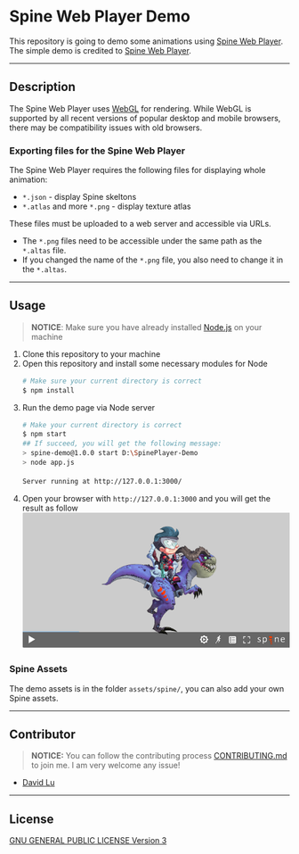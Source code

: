 # Spine Web Player Demo

This repository is going to demo some animations using [Spine Web Player](http://zh.esotericsoftware.com/spine-player). The simple demo is credited to [Spine Web Player](http://zh.esotericsoftware.com/spine-player).

---
## Description

The Spine Web Player uses [WebGL](https://developer.mozilla.org/en-US/docs/Web/API/WebGL_API) for rendering. While WebGL is supported by all recent versions of popular desktop and mobile browsers, there may be compatibility issues with old browsers.

### Exporting files for the Spine Web Player

The Spine Web Player requires the following files for displaying whole animation:

* `*.json` - display Spine skeltons
* `*.atlas` and more `*.png` - display texture atlas

These files must be uploaded to a web server and accessible via URLs.

* The `*.png` files need to be accessible under the same path as the `*.altas` file.
* If you changed the name of the `*.png` file, you also need to change it in the `*.altas`.

---
## Usage

> **NOTICE**: Make sure you have already installed [Node.js](https://nodejs.org/en/) on your machine

1. Clone this repository to your machine
2. Open this repository and install some necessary modules for Node
    ```bash
    # Make sure your current directory is correct
    $ npm install
    ```
3. Run the demo page via Node server
    ```bash
    # Make your current directory is correct
    $ npm start
    ## If succeed, you will get the following message:
    > spine-demo@1.0.0 start D:\SpinePlayer-Demo
    > node app.js

    Server running at http://127.0.0.1:3000/
    ```
4. Open your browser with `http://127.0.0.1:3000` and you will get the result as follow
    ![](img/Demo1.png)

### Spine Assets

The demo assets is in the folder `assets/spine/`, you can also add your own Spine assets.

---
## Contributor

> **NOTICE:** You can follow the contributing process [CONTRIBUTING.md](CONTRIBUTING.md) to join me. I am very welcome any issue!

* [David Lu](https://github.com/yungshenglu)

---
## License

[GNU GENERAL PUBLIC LICENSE Version 3](LICENSE)